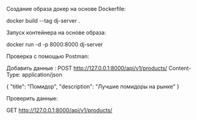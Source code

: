 Создание образа докер на основе Dockerfile:

docker build --tag dj-server . 

Запуск контейнера на основе образа:

docker run -d -p 8000:8000 dj-server

Проверка с помощью Postman:

Добавить данные :
POST http://127.0.0.1:8000/api/v1/products/
Content-Type: application/json

{
  "title": "Помидор",
  "description": "Лучшие помидоры на рынке"
}

Проверить данные:

GET http://127.0.0.1:8000/api/v1/products/